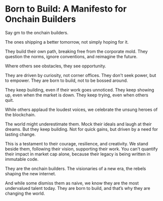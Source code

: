 # **Born to Build: A Manifesto for Onchain Builders**

Say gm to the onchain builders.

The ones shipping a better tomorrow, not simply hoping for it.

They build their own path, breaking free from the corporate mold. They question the norms, ignore conventions, and reimagine the future.

Where others see obstacles, they see opportunity.

They are driven by curiosity, not corner offices. They don't seek power, but to empower. They are born to build, not to be bossed around.

They keep building, even if their work goes unnoticed. They keep showing up, even when the market is down. They keep trying, even when others quit.

While others applaud the loudest voices, we celebrate the unsung heroes of the blockchain.

The world might underestimate them. Mock their ideals and laugh at their dreams. But they keep building. Not for quick gains, but driven by a need for lasting change.

This is a testament to their courage, resilience, and creativity. We stand beside them, following their vision, supporting their work. You can't quantify their impact in market cap alone, because their legacy is being written in immutable code.

They are the onchain builders. The visionaries of a new era, the rebels shaping the new internet.

And while some dismiss them as naive, we know they are the most undervalued talent today. They are born to build, and that’s why they are changing the world.
